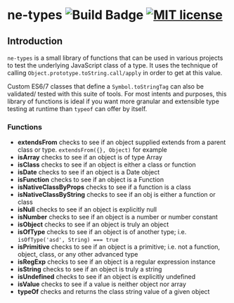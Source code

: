 # ne-types ![Build Badge](https://travis-ci.org/nyteshade/ne-types.svg?branch=master) [![MIT license](https://img.shields.io/badge/License-MIT-blue.svg)](https://lbesson.mit-license.org/) 

## Introduction

`ne-types` is a small library of functions that can be used in various projects
to test the underlying JavaScript class of a type. It uses the technique of
calling `Object.prototype.toString.call/apply` in order to get at this value.

Custom ES6/7 classes that define a `Symbol.toStringTag` can also be validated/
tested with this suite of tools. For most intents and purposes, this library of
functions is ideal if you want more granular and extensible type testing at
runtime than `typeof` can offer by itself.

### Functions

  * **extendsFrom** checks to see if an object supplied extends from a parent
    class or type. `extendsFrom({}, Object)` for example
  * **isArray** checks to see if an object is of type Array
  * **isClass** checks to see if an object is either a class or function
  * **isDate** checks to see if an object is a Date object
  * **isFunction** checks to see if an object is a Function
  * **isNativeClassByProps** checks to see if a function is a class
  * **isNativeClassByString** checks to see if an obj is either a function or
    class
  * **isNull** checks to see if an object is explicitly null
  * **isNumber** checks to see if an object is a number or number constant
  * **isObject** checks to see if an object is truly an object
  * **isOfType** checks to see if an object is of another type; i.e.
    `isOfType('asd', String) === true`
  * **isPrimitive** checks to see if an object is a primitive; i.e. not a
    function, object, class, or any other advanced type
  * **isRegExp** checks to see if an object is a regular expression instance
  * **isString** checks to see if an object is truly a string
  * **isUndefined** checks to see if an object is explicitly undefined
  * **isValue** checks to see if a value is neither object nor array
  * **typeOf** checks and returns the class string value of a given object
